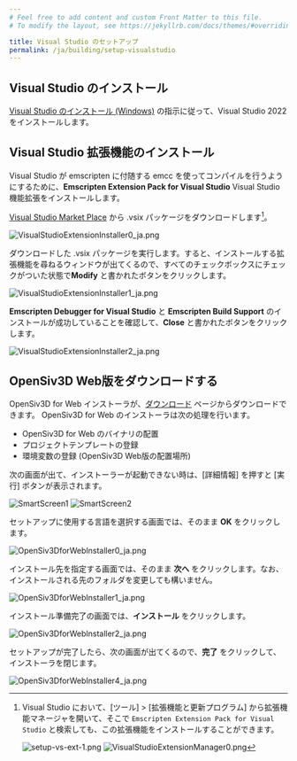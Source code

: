 ```yaml
---
# Feel free to add content and custom Front Matter to this file.
# To modify the layout, see https://jekyllrb.com/docs/themes/#overriding-theme-defaults

title: Visual Studio のセットアップ
permalink: /ja/building/setup-visualstudio
---
```


## Visual Studio のインストール

[Visual Studio のインストール (Windows)](https://zenn.dev/reputeless/books/siv3d-documentation/viewer/requirements#3.1-visual-studio-のインストール-(windows)) の指示に従って、Visual Studio 2022 をインストールします。

## Visual Studio 拡張機能のインストール

Visual Studio が emscripten に付随する emcc を使ってコンパイルを行うようにするために、**Emscripten Extension Pack for Visual Studio** Visual Studio 機能拡張をインストールします。

[Visual Studio Market Place](https://marketplace.visualstudio.com/items?itemName=KamenokoSoft.emscripten-extensions) から .vsix パッケージをダウンロードします[^install-via-extension-manager]。

![VisualStudioExtensionInstaller0_ja.png](/assets/img/building/setup-visualstudio/VisualStudioExtensionInstaller0_ja.png)

ダウンロードした .vsix パッケージを実行します。すると、インストールする拡張機能を尋ねるウィンドウが出てくるので、すべてのチェックボックスにチェックがついた状態で**Modify** と書かれたボタンをクリックします。

![VisualStudioExtensionInstaller1_ja.png](/assets/img/building/setup-visualstudio/VisualStudioExtensionInstaller1_ja.png)

**Emscripten Debugger for Visual Studio** と **Emscripten Build Support** のインストールが成功していることを確認して、**Close** と書かれたボタンをクリックします。

![VisualStudioExtensionInstaller2_ja.png](/assets/img/building/setup-visualstudio/VisualStudioExtensionInstaller2_ja.png)

[^install-via-extension-manager]: Visual Studio において、[ツール] > [拡張機能と更新プログラム] から拡張機能マネージャを開いて、そこで `Emscripten Extension Pack for Visual Studio` と検索しても、この拡張機能をインストールすることができます。

    ![setup-vs-ext-1.png](/assets/img/building/setup-visualstudio/setup-vs-ext-1.png)
    ![VisualStudioExtensionManager0.png](/assets/img/building/setup-visualstudio/VisualStudioExtensionManager0.png)

## OpenSiv3D Web版をダウンロードする

OpenSiv3D for Web インストーラが、[ダウンロード](/ja/download) ページからダウンロードできます。
OpenSiv3D for Web のインストーラは次の処理を行います。

- OpenSiv3D for Web のバイナリの配置
- プロジェクトテンプレートの登録
- 環境変数の登録 (OpenSiv3D Web版の配置場所)

次の画面が出て、インストーラーが起動できない時は、\[詳細情報\] を押すと \[実行\] ボタンが表示されます。

![SmartScreen1](/assets/img/building/setup-visualstudio/smart-screen-guard-1.png)
![SmartScreen2](/assets/img/building/setup-visualstudio/smart-screen-guard-2.png)

セットアップに使用する言語を選択する画面では、そのまま **OK** をクリックします。

![OpenSiv3DforWebInstaller0_ja.png](/assets/img/building/setup-visualstudio/OpenSiv3DforWebInstaller0_ja.png)

インストール先を指定する画面では、そのまま **次へ** をクリックします。なお、インストールされる先のフォルダを変更しても構いません。

![OpenSiv3DforWebInstaller1_ja.png](/assets/img/building/setup-visualstudio/OpenSiv3DforWebInstaller1_ja.png)

インストール準備完了の画面では、**インストール** をクリックします。

![OpenSiv3DforWebInstaller2_ja.png](/assets/img/building/setup-visualstudio/OpenSiv3DforWebInstaller2_ja.png)

セットアップが完了したら、次の画面が出てくるので、**完了** をクリックして、インストーラを閉じます。

![OpenSiv3DforWebInstaller4_ja.png](/assets/img/building/setup-visualstudio/OpenSiv3DforWebInstaller4_ja.png)

